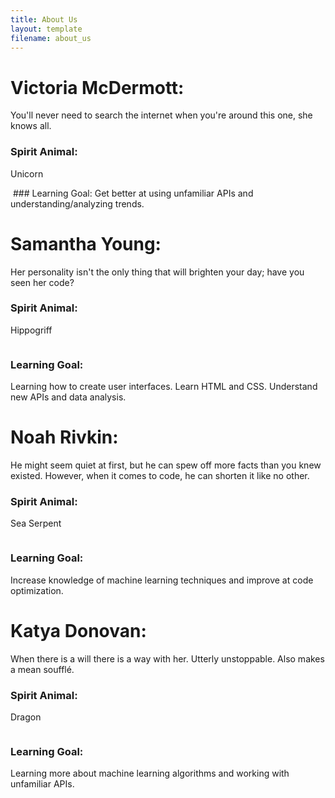 ```yaml
---
title: About Us
layout: template
filename: about_us
--- 
```


# Victoria McDermott:
You'll never need to search the internet when you're around this one, she knows all. 
### Spirit Animal:
Unicorn

<img src="http://static.giantbomb.com/uploads/original/1/17172/1419618-unicorn2.jpg" alt ="" />
### Learning Goal:
Get better at using unfamiliar APIs and understanding/analyzing trends.
  
# Samantha Young: 
Her personality isn't the only thing that will brighten your day; have you seen her code?
### Spirit Animal:
Hippogriff

<img src="http://vignette3.wikia.nocookie.net/harrypotter/images/a/a6/Hippogrif_FBCFWW.png/revision/latest?cb=20161202001443" alt ="" />

### Learning Goal: 
Learning how to create user interfaces. Learn HTML and CSS. Understand new APIs and data analysis.
  
# Noah Rivkin: 
He might seem quiet at first, but he can spew off more facts than you knew existed. However, when it comes to code, he can 
 shorten it like no other.
### Spirit Animal: 
Sea Serpent

<img src="http://vignette1.wikia.nocookie.net/dragonvale-world/images/1/1f/Sea_Serpent.jpg/revision/latest?cb=20160528155436" alt ="" />

### Learning Goal:
Increase knowledge of machine learning techniques and improve at code optimization.
 
# Katya Donovan: 
When there is a will there is a way with her. Utterly unstoppable. Also makes a mean soufflé.
### Spirit Animal: 
Dragon

<img src="http://orig15.deviantart.net/18ba/f/2016/094/8/8/red_crystal_dragon_by_sandara-d9xs66f.jpg" alt ="" />

### Learning Goal:
Learning more about machine learning algorithms and working with unfamiliar APIs.
